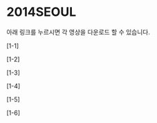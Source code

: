 2014SEOUL
=========

아래 링크를 누르시면 각 영상을 다운로드 할 수 있습니다.

[1-1]

[1-2]

[1-3]

[1-4]

[1-5]

[1-6]



[1]: https://drive.google.com/uc?export=download&confirm=Lu5p&id=0B1TzUCvJw_dEclY3RzdTcm94YU0 "1-1"
[2]: https://drive.google.com/uc?export=download&confirm=Al5F&id=0B1TzUCvJw_dENHRwb0xjUjZoc1U "1-2"
[3]: https://drive.google.com/uc?export=download&confirm=l3hX&id=0B1TzUCvJw_dEWUVLSzRtOTh6U00 "2-1"
[4]: https://drive.google.com/uc?export=download&confirm=k8W1&id=0B1TzUCvJw_dEV3pBSEhMXzlOUzQ "2-2"
[5]: https://drive.google.com/uc?export=download&confirm=nVE6&id=0B1TzUCvJw_dEM1VNQW1XeTIzZm8 "3-1"
[6]: https://drive.google.com/uc?export=download&confirm=oVgP&id=0B1TzUCvJw_dEV0lOUWpndVh1TG8 "3-2"

